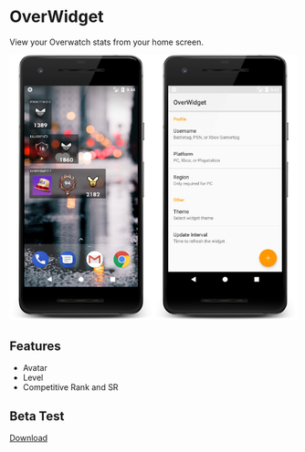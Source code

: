 # OverWidget
View your Overwatch stats from your home screen.

![](/assets/img/screenshots.png)

## Features
- Avatar
- Level
- Competitive Rank and SR

## Beta Test
[Download](https://github.com/Kala30/OverWidget/releases)
